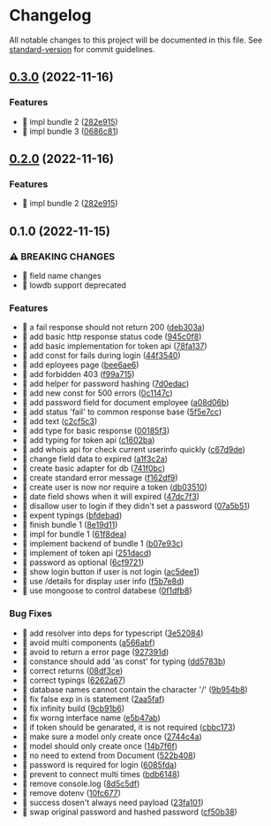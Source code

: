 # Changelog

All notable changes to this project will be documented in this file. See [standard-version](https://github.com/conventional-changelog/standard-version) for commit guidelines.

## [0.3.0](https://github.com/kiochan/employee-registry/compare/v0.1.0...v0.3.0) (2022-11-16)


### Features

* 🎸 impl bundle 2 ([282e915](https://github.com/kiochan/employee-registry/commit/282e915ec38532c7ae7e34f9a6e302adbac8b58e))
* 🎸 impl bundle 3 ([0686c81](https://github.com/kiochan/employee-registry/commit/0686c8100f0cf24b1b8d1430ec8f184b14a248bf))

## [0.2.0](https://github.com/kiochan/employee-registry/compare/v0.1.0...v0.2.0) (2022-11-16)

### Features

- 🎸 impl bundle 2 ([282e915](https://github.com/kiochan/employee-registry/commit/282e915ec38532c7ae7e34f9a6e302adbac8b58e))

## 0.1.0 (2022-11-15)

### ⚠ BREAKING CHANGES

- 🧨 field name changes
- 🧨 lowdb support deprecated

### Features

- 🎸 a fail response should not return 200 ([deb303a](https://github.com/kiochan/employee-registry/commit/deb303ab7417b99dc313e677fb7e4bae4b5aa44c))
- 🎸 add basic http response status code ([945c0f8](https://github.com/kiochan/employee-registry/commit/945c0f867abc1b99b81d273063316788fd402436))
- 🎸 add basic implementation for token api ([78fa137](https://github.com/kiochan/employee-registry/commit/78fa137ae0bc3b07755b7326416f7a561c7fb5be))
- 🎸 add const for fails during login ([44f3540](https://github.com/kiochan/employee-registry/commit/44f3540135447cf8c288a1e379daec40562e4074))
- 🎸 add eployees page ([bee6ae6](https://github.com/kiochan/employee-registry/commit/bee6ae64b5cecbee512eef5e028bc8b5ef4b2357))
- 🎸 add forbidden 403 ([f99a715](https://github.com/kiochan/employee-registry/commit/f99a7157d2b4ec59253fe094b979b64632f864f5))
- 🎸 add helper for password hashing ([7d0edac](https://github.com/kiochan/employee-registry/commit/7d0edac0804e77e226166f9e176e64cf1ee7787d))
- 🎸 add new const for 500 errors ([0c1147c](https://github.com/kiochan/employee-registry/commit/0c1147cf56a77c4365d438398b8780ba3b929a2c))
- 🎸 add password field for document employee ([a08d06b](https://github.com/kiochan/employee-registry/commit/a08d06bc9f31fe26911f9b2b622f1e9c2f8aebe8))
- 🎸 add status 'fail' to common response base ([5f5e7cc](https://github.com/kiochan/employee-registry/commit/5f5e7cc40dd7cb9c126f86b6f2c614ce5a194520))
- 🎸 add text ([c2cf5c3](https://github.com/kiochan/employee-registry/commit/c2cf5c33722332b0f636115fbab41198588ab85a))
- 🎸 add type for basic response ([00185f3](https://github.com/kiochan/employee-registry/commit/00185f3149ab744f48686b3d82e8e3b53948190e))
- 🎸 add typing for token api ([c1602ba](https://github.com/kiochan/employee-registry/commit/c1602baa34a2a29fc14741edee3a57652d8b65fc))
- 🎸 add whois api for check current userinfo quickly ([c67d9de](https://github.com/kiochan/employee-registry/commit/c67d9de4bdd31aa9ef2fa4bc0550b23bd7739fb8))
- 🎸 change field data to expired ([a1f3c2a](https://github.com/kiochan/employee-registry/commit/a1f3c2ab32f1d12b04ae2b713938cfa3c37b4008))
- 🎸 create basic adapter for db ([741f0bc](https://github.com/kiochan/employee-registry/commit/741f0bcd2138c9a0773fe2036904e87312d34ddf))
- 🎸 create standard error message ([f162df9](https://github.com/kiochan/employee-registry/commit/f162df9fe33506a617b70edad08059774c3d779b))
- 🎸 create user is now nor require a token ([db03510](https://github.com/kiochan/employee-registry/commit/db0351081ca31d020db2d0fe8859bcdaa83ac9b6))
- 🎸 date field shows when it will expired ([47dc7f3](https://github.com/kiochan/employee-registry/commit/47dc7f3af69af6e58349ff64422392a46c09fb59))
- 🎸 disallow user to login if they didn't set a password ([07a5b51](https://github.com/kiochan/employee-registry/commit/07a5b51791a9cb5047dea67812578b5beb05d316))
- 🎸 expent typings ([bfdebad](https://github.com/kiochan/employee-registry/commit/bfdebad3b2da142057c33835258a70a54a9e2c01))
- 🎸 finish bundle 1 ([8e19d11](https://github.com/kiochan/employee-registry/commit/8e19d1150a660e3014909edd9ff4d9babfcfb68d))
- 🎸 impl for bundle 1 ([61f8dea](https://github.com/kiochan/employee-registry/commit/61f8deadd61ceeff6a8f8a40f58d62348f5bc34e))
- 🎸 implement backend of bundle 1 ([b07e93c](https://github.com/kiochan/employee-registry/commit/b07e93c87e798397c7710140241389582b9502f1))
- 🎸 implement of token api ([251dacd](https://github.com/kiochan/employee-registry/commit/251dacda6a7ff44c170d13c294ac7126e57cda7b))
- 🎸 password as optional ([6cf9721](https://github.com/kiochan/employee-registry/commit/6cf972153d36f3651460cf56c88220e1b2fc853d))
- 🎸 show login button if user is not login ([ac5dee1](https://github.com/kiochan/employee-registry/commit/ac5dee161fbc9cc12144d7179be1ebecd2af4af0))
- 🎸 use /details for display user info ([f5b7e8d](https://github.com/kiochan/employee-registry/commit/f5b7e8d57fba4aaa9d35dbddc4e999e28a967056))
- 🎸 use mongoose to control databese ([0f1dfb8](https://github.com/kiochan/employee-registry/commit/0f1dfb8c5c6bfd8dcd93605020ce4745b542a7f0))

### Bug Fixes

- 🐛 add resolver into deps for typescript ([3e52084](https://github.com/kiochan/employee-registry/commit/3e520845d357b9351de1c1626341a3206744bcbd))
- 🐛 avoid multi <a /> components ([a566abf](https://github.com/kiochan/employee-registry/commit/a566abf1e48bc71cfc6cc7f1abd2bd5b1a4af439))
- 🐛 avoid to return a error page ([927391d](https://github.com/kiochan/employee-registry/commit/927391d0f66889cf82f9ec6bc185f62b2bacc2e1))
- 🐛 constance should add 'as const' for typing ([dd5783b](https://github.com/kiochan/employee-registry/commit/dd5783b2fabc220ec44ad18bb6bbf3e84dab048f))
- 🐛 correct returns ([08df3ce](https://github.com/kiochan/employee-registry/commit/08df3ce8e3d55989394d83fa10b1f88d4b2e2cb9))
- 🐛 correct typings ([6262a67](https://github.com/kiochan/employee-registry/commit/6262a67f3676d9622dc5d1d43f0ffd5c4e3a45b8))
- 🐛 database names cannot contain the character '/' ([9b954b8](https://github.com/kiochan/employee-registry/commit/9b954b89a36a1960bec1aa980a72605c1b24b56b))
- 🐛 fix false exp in is statement ([2aa5faf](https://github.com/kiochan/employee-registry/commit/2aa5faf9cbe61e896e52514eb0dff12bba37aa40))
- 🐛 fix infinity build ([9cb91b6](https://github.com/kiochan/employee-registry/commit/9cb91b6a7edba29b2108154db9695e24ab05f942))
- 🐛 fix worng interface name ([e5b47ab](https://github.com/kiochan/employee-registry/commit/e5b47ab2336e9d3e8dfdcab8a350a7a38aef3d9b))
- 🐛 if token should be genarated, it is not required ([cbbc173](https://github.com/kiochan/employee-registry/commit/cbbc1731b71bb1fdbb076a85f63bbabfb44a0eb6))
- 🐛 make sure a model only create once ([2744c4a](https://github.com/kiochan/employee-registry/commit/2744c4a238bf3d957afed3de9c4a1794882f05a8))
- 🐛 model should only create once ([14b7f6f](https://github.com/kiochan/employee-registry/commit/14b7f6f9f976beeb8c3f826b32bd027988a409c1))
- 🐛 no need to extend from Document ([522b408](https://github.com/kiochan/employee-registry/commit/522b4083e6177ca42ba8b5be088736efd4527863))
- 🐛 password is required for login ([6085fda](https://github.com/kiochan/employee-registry/commit/6085fda3040846a46f69d95eb0d8052a240fd04c))
- 🐛 prevent to connect multi times ([bdb6148](https://github.com/kiochan/employee-registry/commit/bdb614807c502ac6d12dc16ffd515e399584698e))
- 🐛 remove console.log ([8d5c5df](https://github.com/kiochan/employee-registry/commit/8d5c5dfa666f3cea8ef53ddcb25587663e029146))
- 🐛 remove dotenv ([10fc677](https://github.com/kiochan/employee-registry/commit/10fc6770e161cafaf1cbb4688bc8a493bd89ec47))
- 🐛 success dosen't always need payload ([23fa101](https://github.com/kiochan/employee-registry/commit/23fa101666d55fafbb5a7ca46dffe075dc275105))
- 🐛 swap original password and hashed password ([cf50b38](https://github.com/kiochan/employee-registry/commit/cf50b386c93503af69bdfe12b4bd33dd865ac652))
